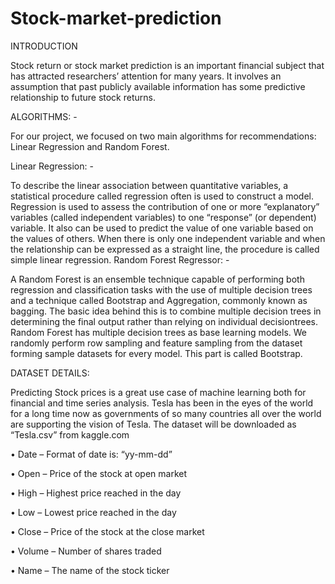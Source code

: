 # Stock-market-prediction
INTRODUCTION

Stock return or stock market prediction is an important financial subject that has attracted researchers’ attention for many years. It involves an assumption that past publicly available information has some predictive relationship to future stock returns.

ALGORITHMS: -

For our project, we focused on two main algorithms for recommendations: Linear Regression and Random Forest.

Linear Regression: - 

To describe the linear association between quantitative variables, a statistical procedure called regression often is used to construct a model. Regression is used to assess the contribution of one or more “explanatory” variables (called independent variables) to one “response” (or dependent) variable. It also can be used to predict the value of one variable based on the values of others. When there is only one independent variable and when the relationship can be expressed as a straight line, the procedure is called simple linear regression.
Random Forest Regressor: -

A Random Forest is an ensemble technique capable of performing both regression and classification tasks with the use of multiple decision trees and a technique called Bootstrap and Aggregation, commonly known as bagging. The basic idea behind this is to combine multiple decision trees in determining the final output rather than relying on individual decisiontrees. 
Random Forest has multiple decision trees as base learning models. We randomly perform row sampling and feature sampling from the dataset forming sample datasets for every model. This part is called Bootstrap.

DATASET DETAILS:

Predicting Stock prices is a great use case of machine learning both for financial and time series analysis. Tesla has been in the eyes of the world for a long time now as governments of so many countries all over the world are supporting the vision of Tesla. The dataset will be downloaded as “Tesla.csv” from kaggle.com

•	Date – Format of date is: “yy-mm-dd”

•	Open – Price of the stock at open market

•	High – Highest price reached in the day

•	Low – Lowest price reached in the day

•	Close – Price of the stock at the close market

•	Volume – Number of shares traded

•	Name – The name of the stock ticker


